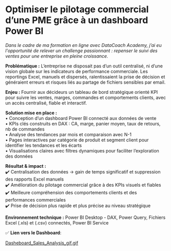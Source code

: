 # Optimiser le pilotage commercial d’une PME grâce à un dashboard Power BI

*Dans le cadre de ma formation en ligne avec DataCoach Academy, j’ai eu l'opportunité de relever un challenge passionnant : repenser le suivi des ventes pour une entreprise en pleine croissance.*  

**Problématique :**
L’entreprise ne disposait pas d’un outil centralisé, ni d’une vision globale sur les indicateurs de performance commerciale. Les reportings Excel, manuels et dispersés, ralentissaient la prise de décision et généraient erreurs et risques liés au partage de fichiers sensibles par email.

**Enjeu :**
Fournir aux décideurs un tableau de bord stratégique orienté KPI pour suivre les ventes, marges, commandes et comportements clients, avec un accès centralisé, fiable et interactif.

**Solution mise en place :**  
 • Conception d’un dashboard Power BI connecté aux données de vente  
 • KPIs clés construits en DAX : CA, marge, panier moyen, taux de retours, nb de commandes  
 • Analyse des tendances par mois et comparaison avec N-1  
 • Pages interactives par catégorie de produit et segment client pour identifier les tendances et les écarts  
 • Visualisations claires avec filtres dynamiques pour faciliter l’exploration des données  

 **Résultat & impact :**  
✔️ Centralisation des données → gain de temps significatif et suppression des rapports Excel manuels  
✔️ Amélioration du pilotage commercial grâce à des KPIs visuels et fiables  
✔️ Meilleure compréhension des comportements clients et des performances commerciales  
✔️ Prise de décision plus rapide et plus précise au niveau stratégique  

**Environnement technique :** 
Power BI Desktop - DAX, Power Query, Fichiers Excel (.xls) et (.csv) connectés, Power BI Service


✅ **Lien vers le Dashboard**:  

[Dasheboard_Sales_Analysis_gif.gif](https://github.com/ViktoryiaKM/Dashboard_Sales_Analysis_using_PowerBI/blob/main/Dasheboard_Sales_Analysis_gif.gif)
